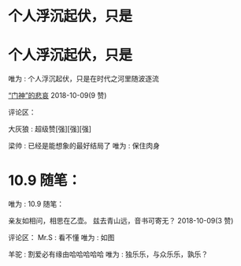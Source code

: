 # 个人浮沉起伏，只是

# 个人浮沉起伏，只是

唯为 : 个人浮沉起伏，只是在时代之河里随波逐流

[“](https://mp.weixin.qq.com/s/eor_Q3YxzNHPB2AC7-T8eA)[门神](https://mp.weixin.qq.com/s/eor_Q3YxzNHPB2AC7-T8eA)[”](https://mp.weixin.qq.com/s/eor_Q3YxzNHPB2AC7-T8eA)[的悲哀](https://mp.weixin.qq.com/s/eor_Q3YxzNHPB2AC7-T8eA) 2018-10-09(9 赞)

评论区：

大灰狼 : 超级赞[强][强][强]

梁帅 : 已经是能想象的最好结局了 唯为 : 保住肉身

# 10.9 随笔：

唯为 : 10.9 随笔：

亲友如相问，相思在乙壶。 兹去青山远，音书可寄无？ 2018-10-09(3 赞)

评论区： Mr.S : 看不懂 唯为 : 如图

羊驼 : 割爱必有缘由哈哈哈哈哈 唯为 : 独乐乐，与众乐乐，孰乐？